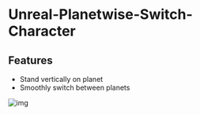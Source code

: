 # Unreal-Planetwise-Switch-Character

## Features

* Stand vertically on planet
* Smoothly switch between planets

![img](Media/PlanetSwitchWiseCharacter.gif)
